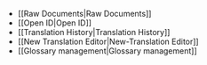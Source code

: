 - [[Raw Documents|Raw Documents]]
- [[Open ID|Open ID]]
- [[Translation History|Translation History]]
- [[New Translation Editor|New-Translation Editor]]
- [[Glossary management|Glossary management]]